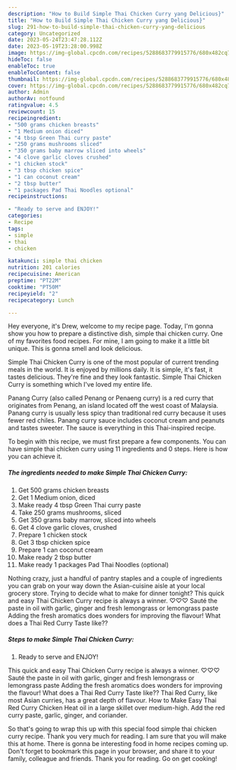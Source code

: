 ```yaml
---
description: "How to Build Simple Thai Chicken Curry yang Delicious}"
title: "How to Build Simple Thai Chicken Curry yang Delicious}"
slug: 291-how-to-build-simple-thai-chicken-curry-yang-delicious
category: Uncategorized
date: 2023-05-24T23:47:28.112Z
date: 2023-05-19T23:28:00.998Z
image: https://img-global.cpcdn.com/recipes/5288683779915776/680x482cq70/simple-thai-chicken-curry-recipe-main-photo.jpg
hideToc: false
enableToc: true
enableTocContent: false
thumbnail: https://img-global.cpcdn.com/recipes/5288683779915776/680x482cq70/simple-thai-chicken-curry-recipe-main-photo.jpg
cover: https://img-global.cpcdn.com/recipes/5288683779915776/680x482cq70/simple-thai-chicken-curry-recipe-main-photo.jpg
author: Admin
authorAv: notfound
ratingvalue: 4.5
reviewcount: 15
recipeingredient:
- "500 grams chicken breasts"
- "1 Medium onion diced"
- "4 tbsp Green Thai curry paste"
- "250 grams mushrooms sliced"
- "350 grams baby marrow sliced into wheels"
- "4 clove garlic cloves crushed"
- "1 chicken stock"
- "3 tbsp chicken spice"
- "1 can coconut cream"
- "2 tbsp butter"
- "1 packages Pad Thai Noodles optional"
recipeinstructions:

- "Ready to serve and ENJOY!"
categories:
- Recipe
tags:
- simple
- thai
- chicken

katakunci: simple thai chicken 
nutrition: 201 calories
recipecuisine: American
preptime: "PT22M"
cooktime: "PT50M"
recipeyield: "2"
recipecategory: Lunch

---
```



Hey everyone, it's Drew, welcome to my recipe page. Today, I'm gonna show you how to prepare a distinctive dish, simple thai chicken curry. One of my favorites food recipes. For mine, I am going to make it a little bit unique. This is gonna smell and look delicious.

Simple Thai Chicken Curry is one of the most popular of current trending meals in the world. It is enjoyed by millions daily. It is simple, it's fast, it tastes delicious. They're fine and they look fantastic. Simple Thai Chicken Curry is something which I've loved my entire life.

Panang Curry (also called Penang or Penaeng curry) is a red curry that originates from Penang, an island located off the west coast of Malaysia. Panang curry is usually less spicy than traditional red curry because it uses fewer red chiles. Panang curry sauce includes coconut cream and peanuts and tastes sweeter. The sauce is everything in this Thai-inspired recipe.


To begin with this recipe, we must first prepare a few components. You can have simple thai chicken curry using 11 ingredients and 0 steps. Here is how you can achieve it.

<!--inarticleads1-->

##### The ingredients needed to make Simple Thai Chicken Curry:

1. Get 500 grams chicken breasts
1. Get 1 Medium onion, diced
1. Make ready 4 tbsp Green Thai curry paste
1. Take 250 grams mushrooms, sliced
1. Get 350 grams baby marrow, sliced into wheels
1. Get 4 clove garlic cloves, crushed
1. Prepare 1 chicken stock
1. Get 3 tbsp chicken spice
1. Prepare 1 can coconut cream
1. Make ready 2 tbsp butter
1. Make ready 1 packages Pad Thai Noodles (optional)


Nothing crazy, just a handful of pantry staples and a couple of ingredients you can grab on your way down the Asian-cuisine aisle at your local grocery store. Trying to decide what to make for dinner tonight? This quick and easy Thai Chicken Curry recipe is always a winner. ♡♡♡ Sauté the paste in oil with garlic, ginger and fresh lemongrass or lemongrass paste Adding the fresh aromatics does wonders for improving the flavour! What does a Thai Red Curry Taste like?? 

<!--inarticleads2-->

##### Steps to make Simple Thai Chicken Curry:


1. Ready to serve and ENJOY!

This quick and easy Thai Chicken Curry recipe is always a winner. ♡♡♡ Sauté the paste in oil with garlic, ginger and fresh lemongrass or lemongrass paste Adding the fresh aromatics does wonders for improving the flavour! What does a Thai Red Curry Taste like?? Thai Red Curry, like most Asian curries, has a great depth of flavour. How to Make Easy Thai Red Curry Chicken Heat oil in a large skillet over medium-high. Add the red curry paste, garlic, ginger, and coriander. 

So that's going to wrap this up with this special food simple thai chicken curry recipe. Thank you very much for reading. I am sure that you will make this at home. There is gonna be interesting food in home recipes coming up. Don't forget to bookmark this page in your browser, and share it to your family, colleague and friends. Thank you for reading. Go on get cooking!
